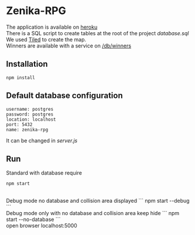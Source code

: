 # Zenika-RPG

The application is available on [heroku](http://zenika-rpg.herokuapp.com/)<br />
There is a SQL script to create tables at the root of the project *database.sql*<br />
We used [Tiled](http://www.mapeditor.org/) to create the map.<br />
Winners are available with a service on [/db/winners](http://zenika-rpg.herokuapp.com/db/winners)<br />


## Installation
``` 
npm install
```

## Default database configuration
``` 
username: postgres
password: postgres
location: localhost
port: 5432
name: zenika-rpg
```
It can be changed in *server.js*

## Run
Standard with database require
``` 
npm start
```
<br />
Debug mode no database and collision area displayed
```
npm start --debug
```
<br />
Debug mode only with no database and collision area keep hide
```
npm start --no-database
```
<br />
open browser localhost:5000

